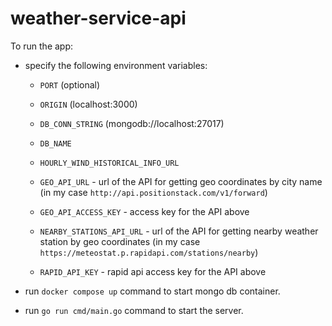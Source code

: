 # weather-service-api

To run the app:
* specify the following environment variables:
    - `PORT` (optional)

    - `ORIGIN` (localhost:3000)

    - `DB_CONN_STRING` (mongodb://localhost:27017)
    - `DB_NAME`

    - `HOURLY_WIND_HISTORICAL_INFO_URL`

    - `GEO_API_URL` - url of the API for getting geo coordinates by city name (in my case `http://api.positionstack.com/v1/forward`)
    - `GEO_API_ACCESS_KEY` - access key for the API above

    - `NEARBY_STATIONS_API_URL` - url of the API for getting nearby weather station by geo coordinates  (in my case `https://meteostat.p.rapidapi.com/stations/nearby`)
    - `RAPID_API_KEY` - rapid api access key for the API above

* run `docker compose up` command to start mongo db container.  

* run `go run cmd/main.go` command to start the server.  